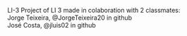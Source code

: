 LI-3
Project of LI 3 made in colaboration with 2 classmates:\
Jorge Teixeira, @JorgeTeixeira20 in github\
José Costa, @jluis02 in github
